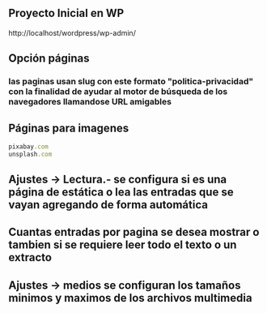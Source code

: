 ## Proyecto Inicial en WP
http://localhost/wordpress/wp-admin/

## Opción páginas
### las paginas usan slug con este formato "politica-privacidad" con la finalidad de ayudar al motor de búsqueda de los navegadores llamandose URL amigables

## Páginas para imagenes
```ruby
pixabay.com
unsplash.com
```
## Ajustes -> Lectura.- se configura si es una página de estática o lea las entradas que se vayan agregando de forma automática
## Cuantas entradas por pagina se desea mostrar o tambien si se requiere leer todo el texto o un extracto
## Ajustes -> medios se configuran los tamaños minimos y maximos de los archivos multimedia
